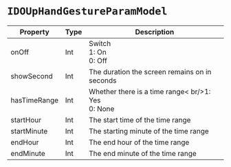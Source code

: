 # `IDOUpHandGestureParamModel`

| Property| Type| Description|
| ----------- | ------- | ------------ |
| onOff | Int | Switch<br/>1: On<br/>0: Off |
| showSecond | Int | The duration the screen remains on in seconds |
| hasTimeRange | Int | Whether there is a time range< br/>1: Yes<br/>0: None|
| startHour | Int | The start time of the time range|
| startMinute | Int | The starting minute of the time range|
| endHour | Int | The end hour of the time range |
| endMinute | Int | The end minute of the time range|
